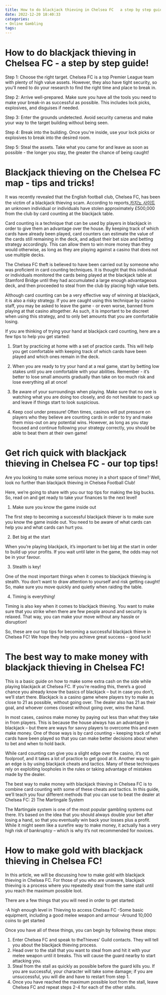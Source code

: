 ```yaml
---
title: How to do blackjack thieving in Chelsea FC   a step by step guide!
date: 2022-12-20 18:40:33
categories:
- Online Gambling
tags:
---
```



#  How to do blackjack thieving in Chelsea FC - a step by step guide!

Step 1: Choose the right target. Chelsea FC is a top Premier League team with plenty of high value assets. However, they also have tight security, so you'll need to do your research to find the right time and place to break in.

Step 2: Arrive well-prepared. Make sure you have all the tools you need to make your break-in as successful as possible. This includes lock picks, explosives, and disguises if needed.

Step 3: Enter the grounds undetected. Avoid security cameras and make your way to the target building without being seen.

Step 4: Break into the building. Once you're inside, use your lock picks or explosives to break into the desired room.

Step 5: Steal the assets. Take what you came for and leave as soon as possible - the longer you stay, the greater the chance of being caught!

#  Blackjack thieving on the Chelsea FC map - tips and tricks!

It was recently revealed that the English football club, Chelsea FC, has been the victim of a blackjack thieving scam. According to reports,[카지노 사이트](https://choegocasino.com/) an unknown individual or individuals have stolen approximately £500,000 from the club by card counting at the blackjack table.

Card counting is a technique that can be used by players in blackjack in order to give them an advantage over the house. By keeping track of which cards have already been played, card counters can estimate the value of the cards still remaining in the deck, and adjust their bet size and betting strategy accordingly. This can allow them to win more money than they would otherwise, as long as they are playing against a casino that does not use multiple decks.

The Chelsea FC theft is believed to have been carried out by someone who was proficient in card counting techniques. It is thought that this individual or individuals monitored the cards being played at the blackjack table at Stamford Bridge until they had accumulated a large enough advantageous deck, and then proceeded to steal from the club by placing high value bets.

Although card counting can be a very effective way of winning at blackjack, it is also a risky strategy. If you are caught using this technique by casino staff, you may be asked to leave the game - or even worse, banned from playing at that casino altogether. As such, it is important to be discreet when using this strategy, and to only bet amounts that you are comfortable losing.

If you are thinking of trying your hand at blackjack card counting, here are a few tips to help you get started:

1) Start by practicing at home with a set of practice cards. This will help you get comfortable with keeping track of which cards have been played and which ones remain in the deck.

2) When you are ready to try your hand at a real game, start by betting low stakes until you are comfortable with your abilities. Remember - it’s better to lose small amounts gradually than take on too much risk and lose everything all at once!

3) Be aware of your surroundings when playing. Make sure that no one is watching what you are doing too closely, and do not hesitate to pack up and leave if things start to look suspicious.

4) Keep cool under pressure! Often times, casinos will put pressure on players who they believe are counting cards in order to try and make them miss-out on any potential wins. However, as long as you stay focused and continue following your strategy correctly, you should be able to beat them at their own game!

#  Get rich quick with blackjack thieving in Chelsea FC - our top tips!

Are you looking to make some serious money in a short space of time? Well, look no further than blackjack thieving in Chelsea Football Club!

Here, we’re going to share with you our top tips for making the big bucks. So, read on and get ready to take your finances to the next level!

1. Make sure you know the game inside out

The first step to becoming a successful blackjack thiever is to make sure you know the game inside out. You need to be aware of what cards can help you and what cards can hurt you.

2. Bet big at the start

When you’re playing blackjack, it’s important to bet big at the start in order to build up your profits. If you wait until later in the game, the odds may not be in your favour.

3. Stealth is key!

One of the most important things when it comes to blackjack thieving is stealth. You don’t want to draw attention to yourself and risk getting caught! So, make sure you move quickly and quietly when raiding the table.

4. Timing is everything!

Timing is also key when it comes to blackjack thieving. You want to make sure that you strike when there are few people around and security is relaxed. That way, you can make your move without any hassle or disruption!


So, these are our top tips for becoming a successful blackjack thieve in Chelsea FC! We hope they help you achieve great success – good luck!

#  The best way to make money with blackjack thieving in Chelsea FC!

This is a basic guide on how to make some extra cash on the side while playing blackjack at Chelsea FC. If you’re reading this, there’s a good chance you already know the basics of blackjack – but in case you don’t, we’ll start there. Blackjack is a casino game where players try to make as close to 21 as possible, without going over. The dealer also has 21 as their goal, and whoever comes closest without going over, wins the hand.

In most cases, casinos make money by paying out less than what they take in from players. This is because the house always has an advantage in blackjack – but there are ways for savvy players to overcome this and even make money. One of those ways is by card counting – keeping track of what cards have been played so that you can make better decisions about when to bet and when to hold back.

While card counting can give you a slight edge over the casino, it’s not foolproof, and it takes a lot of practice to get good at it. Another way to gain an edge is by using blackjack cheats and tactics. Many of these techniques rely on exploiting loopholes in the rules or taking advantage of mistakes made by the dealer.

The best way to make money with blackjack thieving in Chelsea FC is to combine card counting with some of these cheats and tactics. In this guide, we’ll teach you four different methods that you can use to beat the dealer at Chelsea FC:
2) The Martingale System

The Martingale system is one of the most popular gambling systems out there. It’s based on the idea that you should always double your bet after losing a hand, so that you eventually win back your losses plus a profit. While it might seem like a surefire way to make money, it actually has a very high risk of bankruptcy – which is why it’s not recommended for novices.

    

#  How to make gold with blackjack thieving in Chelsea FC!

In this article, we will be discussing how to make gold with blackjack thieving in Chelsea FC. For those of you who are unaware, blackjack thieving is a process where you repeatedly steal from the same stall until you reach the maximum possible loot.

There are a few things that you will need in order to get started:

-A high enough level in Thieving to access Chelsea FC
-Some basic equipment, including a good melee weapon and armour
-Around 10,000 coins to get started

Once you have all of these things, you can begin by following these steps:

1. Enter Chelsea FC and speak to theThieves' Guild contacts. They will tell you about the blackjack thieving process.
2. Head over to the stall that you want to steal from and hit it with your melee weapon until it breaks. This will cause the guard nearby to start attacking you. 
3. Steal from the stall as quickly as possible before the guard kills you. If you are successful, your character will take some damage; if you are unsuccessful, you will die and have to restart from step 1. 
4. Once you have reached the maximum possible loot from the stall, leave Chelsea FC and repeat steps 2-4 for each of the other stalls.